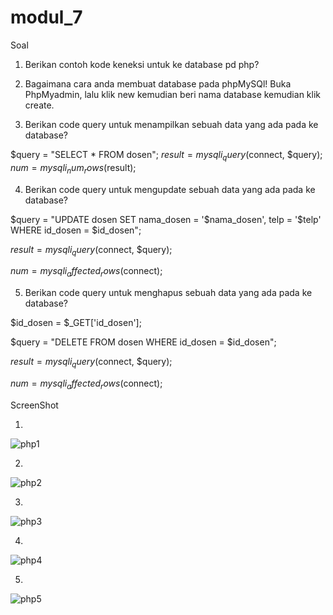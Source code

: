 # modul_7

Soal

1. Berikan contoh kode keneksi untuk ke database pd php?
<?php

$host = "localhost";
$db = "db_universitas";
$uname = "root";
$pass = "";

$connect = mysqli_connect($host, $uname, $pass, $db);

if(!$connect)
{
    echo "Koneksi ke DataBase Gagal : " . mysqli_connect_error();
}

?>
2. Bagaimana cara anda membuat database pada phpMySQl!
Buka PhpMyadmin, lalu klik new kemudian beri nama database kemudian klik create.

3. Berikan code query untuk menampilkan sebuah data yang ada pada ke database?

$query = "SELECT * FROM dosen";
$result = mysqli_query($connect, $query);
$num = mysqli_num_rows($result);

4. Berikan code query untuk mengupdate sebuah data yang ada pada ke database?

$query = "UPDATE dosen SET nama_dosen = '$nama_dosen', telp = '$telp' WHERE id_dosen = $id_dosen";

$result = mysqli_query($connect, $query);

$num = mysqli_affected_rows($connect);

5. Berikan code query untuk menghapus sebuah data yang ada pada ke database?

$id_dosen = $_GET['id_dosen'];

$query = "DELETE FROM dosen WHERE id_dosen = $id_dosen";

$result = mysqli_query($connect, $query);

$num = mysqli_affected_rows($connect);

ScreenShot


1.

![php1](https://user-images.githubusercontent.com/41880161/54256521-de5fbe80-458e-11e9-88ce-d5a58a6d6d2c.JPG)

2.

![php2](https://user-images.githubusercontent.com/41880161/54256522-de5fbe80-458e-11e9-8940-1e49fc85d05e.JPG)

3.

![php3](https://user-images.githubusercontent.com/41880161/54256524-def85500-458e-11e9-93c9-bc430a4e8f1e.JPG)

4.

![php4](https://user-images.githubusercontent.com/41880161/54256525-def85500-458e-11e9-966b-51d38d8f906f.JPG)

5.

![php5](https://user-images.githubusercontent.com/41880161/54256527-df90eb80-458e-11e9-9a3d-fc848c6a39af.JPG)



